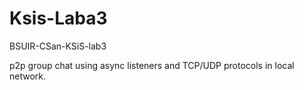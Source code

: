 # Ksis-Laba3
BSUIR-CSan-KSiS-lab3

p2p group chat using async listeners and TCP/UDP protocols in local network.
